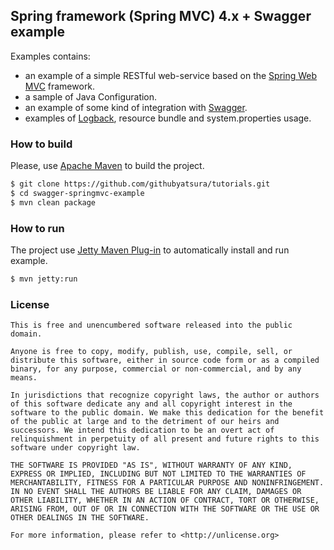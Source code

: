 ## Spring framework (Spring MVC) 4.x + Swagger example

Examples contains:

 * an example of a simple RESTful web-service based on the [Spring Web MVC][spring-mvc] framework.
 * a sample of Java Configuration.
 * an example of some kind of integration with [Swagger][swagger].
 * examples of [Logback][logback], resource bundle and system.properties usage.  

[spring-mvc]: http://docs.spring.io/spring/docs/current/spring-framework-reference/htmlsingle/#mvc
[spring]: https://projects.spring.io/spring-framework/
[swagger]: https://swagger.io/
[logback]: https://logback.qos.ch/

### How to build

Please, use [Apache Maven](https://maven.apache.org/) to build the project.

```bash
$ git clone https://github.com/githubyatsura/tutorials.git
$ cd swagger-springmvc-example
$ mvn clean package
```

### How to run

The project use [Jetty Maven Plug-in](https://www.eclipse.org/jetty/documentation/9.4.x/jetty-maven-plugin.html) to automatically install and run example.

```bash
$ mvn jetty:run
```

### License

```text
This is free and unencumbered software released into the public domain.

Anyone is free to copy, modify, publish, use, compile, sell, or
distribute this software, either in source code form or as a compiled
binary, for any purpose, commercial or non-commercial, and by any
means.

In jurisdictions that recognize copyright laws, the author or authors
of this software dedicate any and all copyright interest in the
software to the public domain. We make this dedication for the benefit
of the public at large and to the detriment of our heirs and
successors. We intend this dedication to be an overt act of
relinquishment in perpetuity of all present and future rights to this
software under copyright law.

THE SOFTWARE IS PROVIDED "AS IS", WITHOUT WARRANTY OF ANY KIND,
EXPRESS OR IMPLIED, INCLUDING BUT NOT LIMITED TO THE WARRANTIES OF
MERCHANTABILITY, FITNESS FOR A PARTICULAR PURPOSE AND NONINFRINGEMENT.
IN NO EVENT SHALL THE AUTHORS BE LIABLE FOR ANY CLAIM, DAMAGES OR
OTHER LIABILITY, WHETHER IN AN ACTION OF CONTRACT, TORT OR OTHERWISE,
ARISING FROM, OUT OF OR IN CONNECTION WITH THE SOFTWARE OR THE USE OR
OTHER DEALINGS IN THE SOFTWARE.

For more information, please refer to <http://unlicense.org>